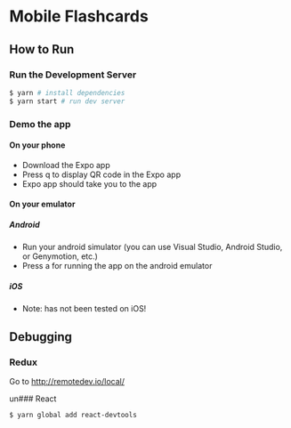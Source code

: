# Mobile Flashcards

## How to Run

### Run the Development Server

```sh
$ yarn # install dependencies
$ yarn start # run dev server
```

### Demo the app

#### On your phone

* Download the Expo app
* Press q to display QR code in the Expo app
* Expo app should take you to the app

#### On your emulator

##### Android

* Run your android simulator (you can use Visual Studio, Android Studio, or Genymotion, etc.)
* Press a for running the app on the android emulator

##### iOS

* Note: has not been tested on iOS!

## Debugging

### Redux

Go to <http://remotedev.io/local/>

un### React

```sh
$ yarn global add react-devtools
```
